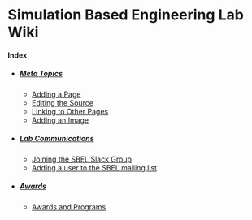 # Simulation Based Engineering Lab Wiki

#### Index
- ##### [Meta Topics](/lab-wiki/meta/index.html)
	- [Adding a Page](/lab-wiki/meta/adding-a-page.html)
	- [Editing the Source](/lab-wiki/meta/editing-the-source.html)
	- [Linking to Other Pages](/lab-wiki/meta/linking-to-other-pages.html)
	- [Adding an Image](/lab-wiki/meta/adding-an-image.html)

- ##### [Lab Communications](/lab-wiki/communication/index.html)
	- [Joining the SBEL Slack Group](/lab-wiki/communication/joining-the-sbel-slack-group.html)
	- [Adding a user to the SBEL mailing list](/lab-wiki/communication/adding-a-user-to-the-sbel-mailing-list.html)

- ##### [Awards](/lab-wiki/awards/index.html)
    - [Awards and Programs](/lab-wiki/awards/awards-and-programs.html)
